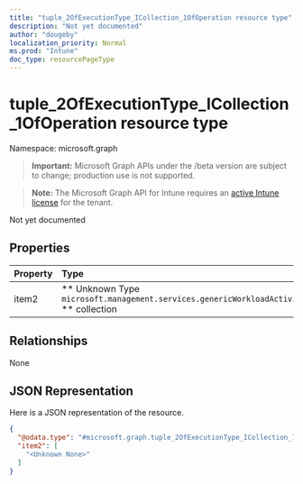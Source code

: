 ```yaml
---
title: "tuple_2OfExecutionType_ICollection_1OfOperation resource type"
description: "Not yet documented"
author: "dougeby"
localization_priority: Normal
ms.prod: "Intune"
doc_type: resourcePageType
---
```


# tuple_2OfExecutionType_ICollection_1OfOperation resource type

Namespace: microsoft.graph

> **Important:** Microsoft Graph APIs under the /beta version are subject to change; production use is not supported.

> **Note:** The Microsoft Graph API for Intune requires an [active Intune license](https://go.microsoft.com/fwlink/?linkid=839381) for the tenant.

Not yet documented

## Properties
|Property|Type|Description|
|:---|:---|:---|
|item2|** Unknown Type `microsoft.management.services.genericWorkloadActivity.models.operation` ** collection|Not yet documented|

## Relationships
None

## JSON Representation
Here is a JSON representation of the resource.
<!-- {
  "blockType": "resource",
  "@odata.type": "microsoft.graph.tuple_2OfExecutionType_ICollection_1OfOperation"
}
-->
``` json
{
  "@odata.type": "#microsoft.graph.tuple_2OfExecutionType_ICollection_1OfOperation",
  "item2": [
    "<Unknown None>"
  ]
}
```



